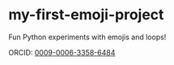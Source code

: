 # my-first-emoji-project
Fun Python experiments with emojis and loops!

ORCID: [0009-0006-3358-6484](https://orcid.org/0009-0006-3358-6484)
